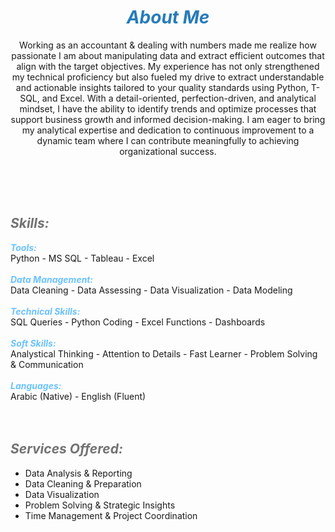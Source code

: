 # ***<center><span style="color:#267CB9"> About Me </span></center>***

<p><center> Working as an accountant & dealing with numbers made me realize how passionate I am about manipulating data and extract efficient outcomes that align with the target objectives.
My experience has not only strengthened my technical proficiency but also fueled my drive to extract understandable and actionable insights tailored to your quality standards using Python, T-SQL, and Excel. With a detail-oriented, perfection-driven, and analytical mindset, I have the ability to identify trends and optimize processes that support business growth and informed decision-making.
I am eager to bring my analytical expertise and dedication to continuous improvement to a dynamic team where I can contribute meaningfully to achieving organizational success.</center></p><br> <br> <br> 

## ***<span style="color:#727272"> Skills: </span>***
***<span style="color:#6bc2ff"> Tools: </span>***<br>   Python - MS SQL - Tableau - Excel <br> <br> 
***<span style="color:#6bc2ff"> Data Management: </span>***<br>   Data Cleaning - Data Assessing - Data Visualization - Data Modeling <br> <br> 
***<span style="color:#6bc2ff">  Technical Skills: </span>***<br>   SQL Queries - Python Coding - Excel Functions - Dashboards <br> <br> 
***<span style="color:#6bc2ff"> Soft Skills: </span>***<br>   Analystical Thinking - Attention to Details -  Fast Learner - Problem Solving & Communication <br> <br> 
***<span style="color:#6bc2ff"> Languages: </span>***<br>   Arabic (Native) - English (Fluent) <br> <br> <br> 

## ***<span style="color:#727272"> Services Offered: </span>***
- Data Analysis & Reporting
- Data Cleaning & Preparation
- Data Visualization
- Problem Solving & Strategic Insights
- Time Management & Project Coordination


